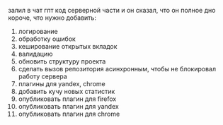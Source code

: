 залил в чат гпт код серверной части и он сказал, что он полное дно
короче, что нужно добавить:
1) логирование
2) обработку ошибок
3) кеширование открытых вкладок
4) валидацию
5) обновить структуру проекта
6) сделать вызов репозитория асинхронным, чтобы не блокировал работу сервера
7) плагины для yandex, chrome
8) добавить кучу новых статистик
9) опубликовать плагин для firefox
10) опубликовать плагин для yandex
11) опубликовать плагин для chrome
